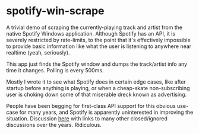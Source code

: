 # spotify-win-scrape

A trivial demo of scraping the currently-playing track and artist from the native Spotify Windows application. Although Spotify has an API, it is severely restricted by rate-limits, to the point that it's effectively impossible to provide basic information like what the user is listening to anywhere near realtime (yeah, seriously).

This app just finds the Spotify window and dumps the track/artist info any time it changes. Polling is every 500ms.

Mostly I wrote it to see what Spotify does in certain edge cases, like after startup before anything is playing, or when a cheap-skate non-subscribing user is choking down some of that miserable dreck known as advertising.

People have been begging for first-class API support for this obvious use-case for many years, and Spotify is apparently uninterested in improving the situation. Discussion [here](https://community.spotify.com/t5/Spotify-for-Developers/Access-to-websockets/m-p/4955299) with links to many other closed/ignored discussions over the years. Ridiculous.
